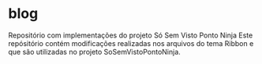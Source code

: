 # blog
Repositório com implementações do projeto Só Sem Visto Ponto Ninja
Este repósitório contém modificações realizadas nos arquivos do tema Ribbon e que são utilizadas no projeto SoSemVistoPontoNinja.

